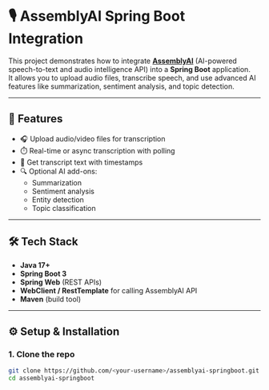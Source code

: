 # 🎙️ AssemblyAI Spring Boot Integration

This project demonstrates how to integrate **[AssemblyAI](https://www.assemblyai.com/)** (AI-powered speech-to-text and audio intelligence API) into a **Spring Boot** application.  
It allows you to upload audio files, transcribe speech, and use advanced AI features like summarization, sentiment analysis, and topic detection.

---

## 📌 Features
- 🎧 Upload audio/video files for transcription  
- ⏱️ Real-time or async transcription with polling  
- 📝 Get transcript text with timestamps  
- 🔍 Optional AI add-ons:
  - Summarization  
  - Sentiment analysis  
  - Entity detection  
  - Topic classification  

---

## 🛠️ Tech Stack
- **Java 17+**  
- **Spring Boot 3**  
- **Spring Web** (REST APIs)  
- **WebClient / RestTemplate** for calling AssemblyAI API  
- **Maven** (build tool)  

---

## ⚙️ Setup & Installation

### 1. Clone the repo
```bash
git clone https://github.com/<your-username>/assemblyai-springboot.git
cd assemblyai-springboot
